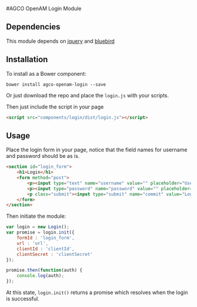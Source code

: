#AGCO OpenAM Login Module

## Dependencies
This module depends on [jquery](https://github.com/jquery/jquery) and [bluebird](https://github.com/petkaantonov/bluebird)

## Installation
To install as a Bower component:

```
bower install agco-openam-login --save
```

Or just download the repo and place the ```login.js``` with your scripts.

Then just include the script in your page

```html
<script src="components/login/dist/login.js"></script>
```

## Usage
Place the login form in your page, notice that the field names for username and password should be as is.

```html
<section id="login_form">
    <h1>Login</h1>
    <form method="post">
        <p><input type="text" name="username" value="" placeholder="Username"></p>
        <p><input type="password" name="password" value="" placeholder="Password"></p>
        <p class="submit"><input type="submit" name="commit" value="Login"></p>
    </form>
</section>
```

Then initiate the module:

```javascript
var login = new Login();
var promise = login.init({
    formId : 'login_form',
    url : 'url',
    clientId : 'clientId',
    clientSecret : 'clientSecret'
});

promise.then(function(auth) {
    console.log(auth);
});
```

At this state, ```login.init()``` returns a promise which resolves when the login is successful.
